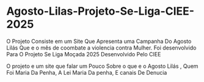 # Agosto-Lilas-Projeto-Se-Liga-CIEE-2025
 O Projeto Consiste em um Site Que Apresenta uma Campanha Do Agosto Lilás Que e o mês de coombate a violencia contra Mulher.
 Foi desenvolvido Para O Projeto Se Liga Moçada 2025 Desenvolvido Pelo CIEE

O projeto e um site que falar um Pouco Sobre o que e o Agosto Lilás , Quem Foi Maria Da Penha, A Lei Maria Da penha, E canais De Denucia
